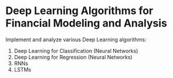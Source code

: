 # Deep Learning Algorithms for Financial Modeling and Analysis

Implement and analyze various Deep Learning algorithms: 

1. Deep Learning for Classification (Neural Networks) 
2. Deep Learning for Regression (Neural Networks) 
3. RNNs 
4. LSTMs


